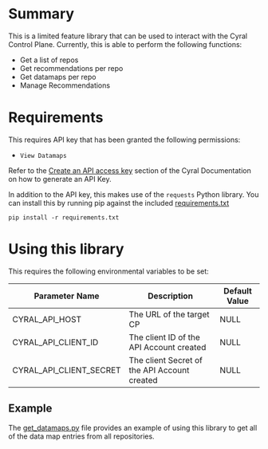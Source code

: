 # Summary

This is a limited feature library that can be used to interact with the Cyral Control Plane. Currently, this is able to perform the following functions:

 - Get a list of repos
 - Get recommendations per repo
 - Get datamaps per repo
 - Manage Recommendations

# Requirements

This requires API key that has been granted the following permissions:

 - `View Datamaps`

Refer to the [Create an API access key](https://cyral.com/docs/api-ref/api-intro#create-an-api-access-key) section of the Cyral Documentation on how to generate an API Key.

In addition to the API key, this makes use of the `requests` Python library. You can install this by running pip against the included [requirements.txt](./requirements.txt)
```
pip install -r requirements.txt
```

# Using this library

This requires the following environmental variables to be set:

| Parameter Name          | Description                                  | Default Value |
|-------------------------|----------------------------------------------|---------------|
| CYRAL_API_HOST          | The URL of the target CP                     | NULL          |
| CYRAL_API_CLIENT_ID     | The client ID of the API Account created     | NULL          |
| CYRAL_API_CLIENT_SECRET | The client Secret of the API Account created | NULL          |

## Example

The [get_datamaps.py](./get_datamaps.py) file provides an example of using this library to get all of the data map entries from all repositories.
